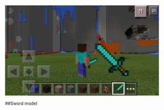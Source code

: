 ![a](https://raw.githubusercontent.com/Duduzzing/MCPE-ModPE-Script/master/Modeling/swordModel/Screenshot.png)

##Sword model
